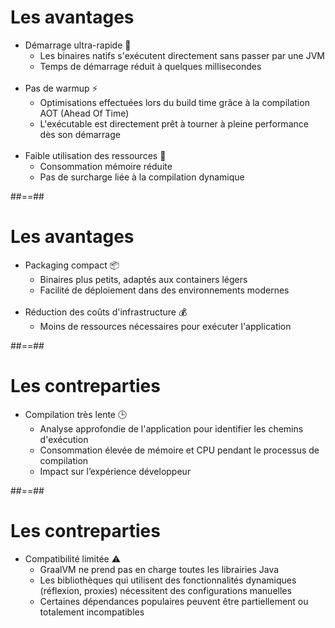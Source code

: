 # Les avantages


<ul>
  <li class="fragment">Démarrage ultra-rapide 🚀
    <ul>
      <li>Les binaires natifs s'exécutent directement sans passer par une JVM</li>
      <li>Temps de démarrage réduit à quelques millisecondes</li>
    </ul>
  </li>

  <br />
  <li class="fragment">Pas de warmup ⚡️
    <ul>
      <li>Optimisations effectuées lors du build time grâce à la compilation AOT (Ahead Of Time)</li>
      <li>L'exécutable est directement prêt à tourner à pleine performance dès son démarrage</li>
    </ul>
  </li>

  <br />
  <li class="fragment">Faible utilisation des ressources 💾
    <ul>
      <li>Consommation mémoire réduite</li>
      <li>Pas de surcharge liée à la compilation dynamique</li>
    </ul>
  </li>
</ul>

##==##

# Les avantages

<ul>
  <li class="fragment">Packaging compact 📦
    <ul>
      <li>Binaires plus petits, adaptés aux containers légers</li>
      <li>Facilité de déploiement dans des environnements modernes</li>
    </ul>
  </li>

  <br />
  <li class="fragment">Réduction des coûts d'infrastructure 💰
    <ul>
      <li>Moins de ressources nécessaires pour exécuter l'application</li>
    </ul>
  </li>
</ul>


##==##

# Les contreparties

<ul>
  <li>Compilation très lente 🕒
    <ul>
      <li>Analyse approfondie de l'application pour identifier les chemins d'exécution</li>
      <li>Consommation élevée de mémoire et CPU pendant le processus de compilation</li>
      <li>Impact sur l’expérience développeur </li>
    </ul>
  </li>
</ul>

##==##

# Les contreparties

<ul>
  <li>Compatibilité limitée ⚠️
    <ul>
      <li>GraalVM ne prend pas en charge toutes les librairies Java</li>
      <li>Les bibliothèques qui utilisent des fonctionnalités dynamiques (réflexion, proxies) nécessitent des configurations manuelles</li>
      <li>Certaines dépendances populaires peuvent être partiellement ou totalement incompatibles </li>
    </ul>
  </li>
</ul>




